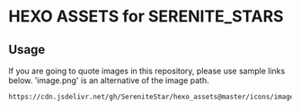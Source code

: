 # HEXO ASSETS for SERENITE_STARS
## Usage
If you are going to quote images in this repository, please use sample links below. 'image.png' is an alternative of the image path.
```
https://cdn.jsdelivr.net/gh/SereniteStar/hexo_assets@master/icons/image.png
```
